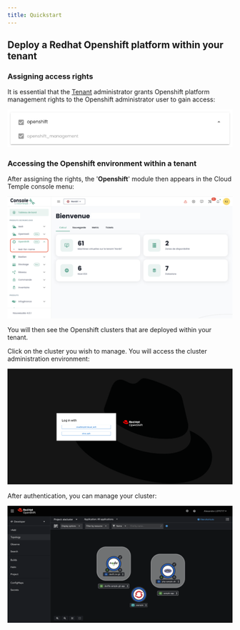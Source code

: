 ```yaml
---
title: Quickstart
---
```


## Deploy a Redhat Openshift platform within your tenant

### Assigning access rights

It is essential that the [Tenant](../console/iam/concepts.md#tenants) administrator grants Openshift platform management rights to the Openshift administrator user to gain access:

![](images/oshift_rights.png)

### Accessing the Openshift environment within a tenant

After assigning the rights, the '__Openshift__' module then appears in the Cloud Temple console menu:

![](images/oshift_menu_001.png)

You will then see the Openshift clusters that are deployed within your tenant.

Click on the cluster you wish to manage. You will access the cluster administration environment:

![](images/oshift_menu_002.png)

After authentication, you can manage your cluster:

![](images/oshift_menu_003.png)